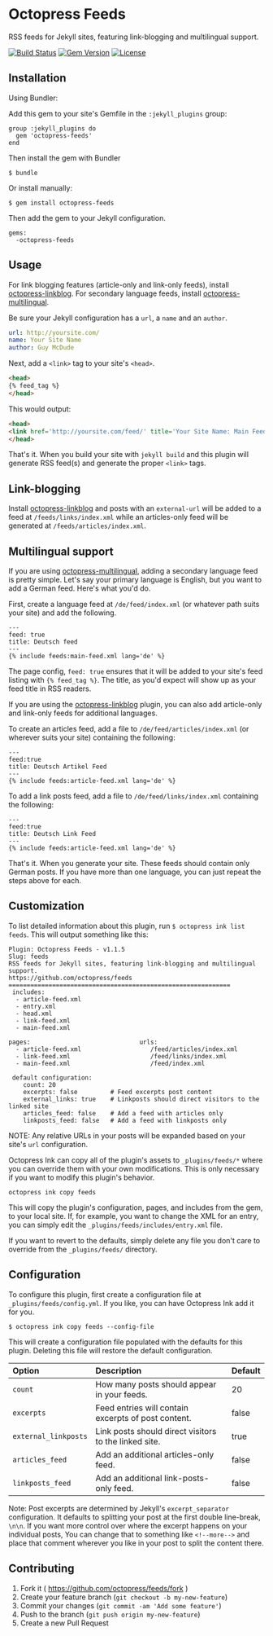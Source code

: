 # Octopress Feeds

RSS feeds for Jekyll sites, featuring link-blogging and multilingual support.

[![Build Status](http://img.shields.io/travis/octopress/feeds.svg)](https://travis-ci.org/octopress/feeds)
[![Gem Version](http://img.shields.io/gem/v/octopress-feeds.svg)](https://rubygems.org/gems/octopress-feeds)
[![License](http://img.shields.io/:license-mit-blue.svg)](http://octopress.mit-license.org)

## Installation

Using Bundler:

Add this gem to your site's Gemfile in the `:jekyll_plugins` group:

    group :jekyll_plugins do
      gem 'octopress-feeds'
    end

Then install the gem with Bundler

    $ bundle

Or install manually:

    $ gem install octopress-feeds

Then add the gem to your Jekyll configuration.

    gems:
      -octopress-feeds

## Usage

For link blogging features (article-only and link-only feeds), install [octopress-linkblog](https://github.com/octopress/linkblog).
For secondary language feeds, install [octopress-multilingual](https://github.com/octopress/multilingual).

Be sure your Jekyll configuration has a `url`, a `name` and an `author`. 

```yaml
url: http://yoursite.com/
name: Your Site Name
author: Guy McDude
```

Next, add a `<link>` tag to your site's `<head>`.

```html
<head>
{% feed_tag %}
</head>
```

This would output:

```html
<head>
<link href='http://yoursite.com/feed/' title='Your Site Name: Main Feed' rel='alternate' type='application/atom+xml'>
</head>
```

That's it. When you build your site with `jekyll build` and this plugin will generate RSS feed(s) and generate the proper `<link>`
tags.

## Link-blogging

Install [octopress-linkblog](https://github.com/octopress/linkblog) and posts with an `external-url` will be added to a feed at `/feeds/links/index.xml` while an articles-only feed will be generated at `/feeds/articles/index.xml`.

## Multilingual support

If you are using [octopress-multilingual](https://github.com/octopress/multilingual), adding a secondary language feed is pretty simple. Let's say your primary language is English, but you want to add a German feed. Here's what you'd do.

First, create a language feed at `/de/feed/index.xml` (or whatever path suits your site) and add the following.

```
---
feed: true
title: Deutsch feed
---
{% include feeds:main-feed.xml lang='de' %}
```

The page config, `feed: true` ensures that it will be added to your site's feed listing with `{% feed_tag %}`. The title, as you'd
expect will show up as your feed title in RSS readers.

If you are using the [octopress-linkblog](https://github.com/octopress/linkblog) plugin, you can also add article-only and link-only feeds for additional languages.

To create an articles feed, add a file to `/de/feed/articles/index.xml` (or wherever suits your site) containing the following:

```
---
feed:true
title: Deutsch Artikel Feed
---
{% include feeds:article-feed.xml lang='de' %}
```

To add a link posts feed, add a file to `/de/feed/links/index.xml` containing the following:

```
---
feed:true
title: Deutsch Link Feed
---
{% include feeds:article-feed.xml lang='de' %}
```

That's it. When you generate your site. These feeds should contain only German posts. If you have more than one language, you can just repeat the steps above for each.

## Customization

To list detailed information about this plugin, run `$ octopress ink list feeds`. This will output something like this:

```
Plugin: Octopress Feeds - v1.1.5
Slug: feeds
RSS feeds for Jekyll sites, featuring link-blogging and multilingual support.
https://github.com/octopress/feeds
=============================================================
 includes:
  - article-feed.xml
  - entry.xml
  - head.xml
  - link-feed.xml
  - main-feed.xml

pages:                              urls:
  - article-feed.xml                   /feed/articles/index.xml
  - link-feed.xml                      /feed/links/index.xml
  - main-feed.xml                      /feed/index.xml

 default configuration:
    count: 20
    excerpts: false         # Feed excerpts post content
    external_links: true    # Linkposts should direct visitors to the linked site
    articles_feed: false    # Add a feed with articles only
    linkposts_feed: false   # Add a feed with linkposts only
```

NOTE: Any relative URLs in your posts will be expanded based on your site's `url` configuration.

Octopress Ink can copy all of the plugin's assets to `_plugins/feeds/*` where you can override them with your own modifications. This is
only necessary if you want to modify this plugin's behavior.

```
octopress ink copy feeds
```

This will copy the plugin's configuration, pages, and includes from the gem, to your local site. If, for example, you want to change the XML for an entry, you can simply edit the `_plugins/feeds/includes/entry.xml` file.

If you want to revert to the defaults, simply delete any file you don't care to override from the `_plugins/feeds/` directory.

## Configuration

To configure this plugin, first create a configuration file at `_plugins/feeds/config.yml`. If you like, you can have Octopress Ink add it for you.

```
$ octopress ink copy feeds --config-file
```

This will create a configuration file populated with the defaults for this plugin. Deleting this file will restore the default configuration.


| Option                | Description                                                 | Default     |
|:----------------------|:------------------------------------------------------------|:------------|
| `count`               | How many posts should appear in your feeds.                 | 20          |
| `excerpts`            | Feed entries will contain excerpts of post content.         | false       |
| `external_linkposts`  | Link posts should direct visitors to the linked site.       | true        |
| `articles_feed`       | Add an additional articles-only feed.                       | false       |
| `linkposts_feed`      | Add an additional link-posts-only feed.                     | false       |

Note: Post excerpts are determined by Jekyll's `excerpt_separator` configuration. It defaults to splitting your
post at the first double line-break, `\n\n`. If you want more control over where the excerpt happens on your individual
posts, You can change that to something like `<!--more-->` and place that comment wherever you like in your post to
split the content there.

## Contributing

1. Fork it ( https://github.com/octopress/feeds/fork )
2. Create your feature branch (`git checkout -b my-new-feature`)
3. Commit your changes (`git commit -am 'Add some feature'`)
4. Push to the branch (`git push origin my-new-feature`)
5. Create a new Pull Request
